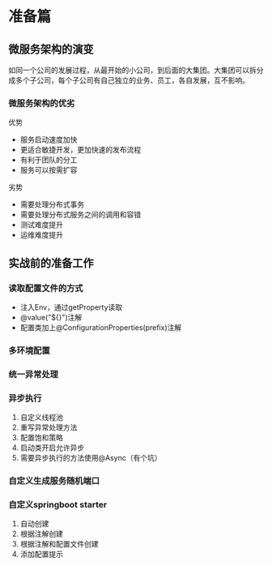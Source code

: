 # 准备篇

## 微服务架构的演变

如同一个公司的发展过程，从最开始的小公司，到后面的大集团。大集团可以拆分成多个子公司，每个子公司有自己独立的业务、员工，各自发展，互不影响。

### 微服务架构的优劣

优势

- 服务启动速度加快
- 更适合敏捷开发，更加快速的发布流程
- 有利于团队的分工
- 服务可以按需扩容

劣势

- 需要处理分布式事务
- 需要处理分布式服务之间的调用和容错
- 测试难度提升
- 运维难度提升

## 实战前的准备工作

### 读取配置文件的方式
- 注入Env，通过getProperty读取
- @value("${}")注解
- 配置类加上@ConfigurationProperties(prefix)注解

### 多环境配置

### 统一异常处理

### 异步执行
1. 自定义线程池
2. 重写异常处理方法
3. 配置饱和策略
4. 启动类开启允许异步
5. 需要异步执行的方法使用@Async（有个坑）

### 自定义生成服务随机端口

### 自定义springboot starter
1. 自动创建
2. 根据注解创建
3. 根据注解和配置文件创建
4. 添加配置提示

